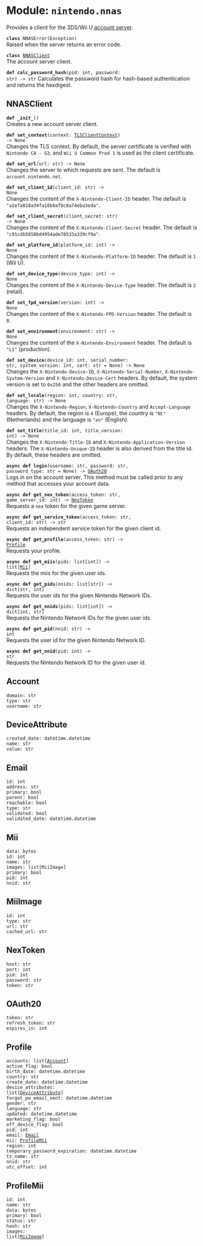 
# Module: <code>nintendo.nnas</code>

Provides a client for the 3DS/Wii U [account server](https://github.com/kinnay/nintendo/wiki/Account-Server).

<code>**class** NNASError(Exception)</code><br>
<span class="docs">Raised when the server returns an error code.</span>

<code>**class** [NNASClient](#nnasclient)</code><br>
<span class="docs">The account server client.</span>

<code>**def calc_password_hash**(pid: int, password: str) -> str</code>
<span class="docs">Calculates the password hash for hash-based authentication and returns the hexdigest.</span>

## NNASClient
<code>**def _\_init__**()</code><br>
<span class="docs">Creates a new account server client.</span>

<code>**def set_context**(context: [TLSClientContext](https://anynet.readthedocs.io/en/latest/reference/tls/#tlsclientcontext)) -> None</code><br>
<span class="docs">Changes the TLS context. By default, the server certificate is verified with `Nintendo CA - G3`, and `Wii U Common Prod 1` is used as the client certificate.</span>

<code>**def set_url**(url: str) -> None</code><br>
<span class="docs">Changes the server to which requests are sent. The default is `account.nintendo.net`.</span>

<code>**def set_client_id**(client_id: str) -> None</code><br>
<span class="docs">Changes the content of the `X-Nintendo-Client-ID` header. The default is `"a2efa818a34fa16b8afbc8a74eba3eda"`.</span>

<code>**def set_client_secret**(client_secret: str) -> None</code><br>
<span class="docs">Changes the content of the `X-Nintendo-Client-Secret` header. The default is `"c91cdb5658bd4954ade78533a339cf9a"`.</span>

<code>**def set_platform_id**(platform_id: int) -> None</code><br>
<span class="docs">Changes the content of the `X-Nintendo-Platform-ID` header. The default is `1` (Wii U).</span>

<code>**def set_device_type**(device_type: int) -> None</code><br>
<span class="docs">Changes the content of the `X-Nintendo-Device-Type` header. The default is `2` (retail).</span>

<code>**def set_fpd_version**(version: int) -> None</code><br>
<span class="docs">Changes the content of the `X-Nintendo-FPD-Version` header. The default is `0`.</span>

<code>**def set_environment**(environment: str) -> None</code><br>
<span class="docs">Changes the content of the `X-Nintendo-Environment` header. The default is `"L1"` (production).</span>

<code>**def set_device**(device_id: int, serial_number: str, system_version: int, cert: str = None) -> None</code><br>
<span class="docs">Changes the `X-Nintendo-Device-ID`, `X-Nintendo-Serial-Number`, `X-Nintendo-System-Version` and `X-Nintendo-Device-Cert` headers. By default, the system version is set to `0x250` and the other headers are omitted.</span>

<code>**def set_locale**(region: int, country: str, language: str) -> None</code><br>
<span class="docs">Changes the `X-Nintendo-Region`, `X-Nintendo-Country` and `Accept-Language` headers. By default, the region is `4` (Europe), the country is `"NL"` (Netherlands) and the language is `"en"` (English).</span>

<code>**def set_title**(title_id: int, title_version: int) -> None</code><br>
<span class="docs">Changes the `X-Nintendo-Title-ID` and `X-Nintendo-Application-Version` headers. The `X-Nintendo-Unique-ID` header is also derived from the title id. By default, these headers are omitted.</span>

<code>**async def login**(username: str, password: str, password_type: str = None) -> [OAuth20](#oauth20)</code><br>
<span class="docs">Logs in on the account server. This method must be called prior to any method that accesses your account data.</span>

<code>**async def get_nex_token**(access_token: str, game_server_id: int) -> [NexToken](#nextoken)</code><br>
<span class="docs">Requests a `nex` token for the given game server.</span>

<code>**async def get_service_token**(access_token: str, client_id: str) -> str</code><br>
<span class="docs">Requests an independent service token for the given client id.</span>

<code>**async def get_profile**(access_token: str) -> [Profile](#profile)</code><br>
<span class="docs">Requests your profile.</span>

<code>**async def get_miis**(pids: list[int]) -> list[[Mii](#mii)]</code><br>
<span class="docs">Requests the miis for the given user ids.</span>

<code>**async def get_pids**(nnids: list[str]) -> dict[str, int]</code><br>
<span class="docs">Requests the user ids for the given Nintendo Network IDs.</span>

<code>**async def get_nnids**(pids: list[int]) -> dict[int, str]</code><br>
<span class="docs">Requests the Nintendo Network IDs for the given user ids.</span>

<code>**async def get_pid**(nnid: str) -> int</code><br>
<span class="docs">Requests the user id for the given Nintendo Network ID.</span>

<code>**async def get_nnid**(pid: int) -> str</code><br>
<span class="docs">Requests the Nintendo Network ID for the given user id.</span>

## Account
`domain: str`<br>
`type: str`<br>
`username: str`

## DeviceAttribute
`created_date: datetime.datetime`<br>
`name: str`<br>
`value: str`<br>

## Email
`id: int`<br>
`address: str`<br>
`primary: bool`<br>
`parent: bool`<br>
`reachable: bool`<br>
`type: str`<br>
`validated: bool`<br>
`validated_date: datetime.datetime`<br>

## Mii
`data: bytes`<br>
`id: int`<br>
`name: str`<br>
`images: list[MiiImage]`<br>
`primary: bool`<br>
`pid: int`<br>
`nnid: str`

## MiiImage
`id: int`<br>
`type: str`<br>
`url: str`<br>
`cached_url: str`<br>

## NexToken
`host: str`<br>
`port: int`<br>
`pid: int`<br>
`password: str`<br>
`token: str`

## OAuth20
`token: str`<br>
`refresh_token: str`<br>
`expires_in: int`

## Profile
<code>accounts: list[[Account](#account)]</code><br>
`active_flag: bool`<br>
`birth_date: datetime.datetime`<br>
`country: str`<br>
`create_date: datetime.datetime`<br>
<code>device_attributes: list[[DeviceAttribute](#deviceattribute)]</code><br>
`forgot_pw_email_sent: datetime.datetime`<br>
`gender: str`<br>
`language: str`<br>
`updated: datetime.datetime`<br>
`marketing_flag: bool`<br>
`off_device_flag: bool`<br>
`pid: int`<br>
<code>email: [Email](#email)</code><br>
<code>mii: [ProfileMii](#profilemii)</code><br>
`region: int`<br>
`temporary_password_expiration: datetime.datetime`<br>
`tz_name: str`<br>
`nnid: str`<br>
`utc_offset: int`<br>

## ProfileMii
`id: int`<br>
`name: str`<br>
`data: bytes`<br>
`primary: bool`<br>
`status: str`<br>
`hash: str`<br>
<code>images: list[[MiiImage](#miiimage)]</code><br>
